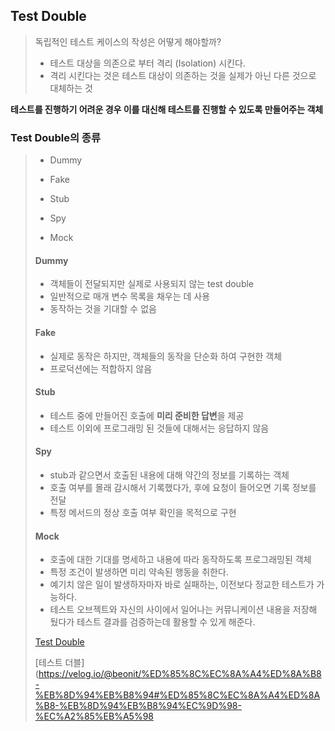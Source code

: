 ## Test Double

> 독립적인 테스트 케이스의 작성은 어떻게 해야할까?
>
> - 테스트 대상을 의존으로 부터 격리 (Isolation) 시킨다.
> - 격리 시킨다는 것은 테스트 대상이 의존하는 것을 실제가 아닌 다른 것으로 대체하는 것



**테스트를 진행하기 어려운 경우 이를 대신해 테스트를 진행할 수 있도록 만들어주는 객체**



### Test Double의 종류

>- Dummy
>
>- Fake
>- Stub
>- Spy
>- Mock
>
>#### Dummy
>
>- 객체들이 전달되지만 실제로 사용되지 않는 test double
>- 일반적으로 매개 변수 목록을 채우는 데 사용
>- 동작하는 것을 기대할 수 없음
>
>#### Fake
>
>- 실제로 동작은 하지만, 객체들의 동작을 단순화 하여 구현한 객체
>- 프로덕션에는 적합하지 않음
>
>#### Stub
>
>- 테스트 중에 만들어진 호출에 **미리 준비한 답변**을 제공
>- 테스트 이외에 프로그래밍 된 것들에 대해서는 응답하지 않음
>
>#### Spy
>
>- stub과 같으면서 호출된 내용에 대해 약간의 정보를 기록하는 객체
>- 호출 여부를 몰래 감시해서 기록했다가, 후에 요청이 들어오면 기록 정보를 전달
>- 특정 메서드의 정상 호출 여부 확인을 목적으로 구현
>
>#### Mock
>
>- 호출에 대한 기대를 명세하고 내용에 따라 동작하도록 프로그래밍된 객체
>- 특정 조건이 발생하면 미리 약속된 행동을 취한다.
>- 예기치 않은 일이 발생하자마자 바로 실패하는, 이전보다 정교한 테스트가 가능하다.
>- 테스트 오브젝트와 자신의 사이에서 일어나는 커뮤니케이션 내용을 저장해 뒀다가 테스트 결과를 검증하는데 활용할 수 있게 해준다.
>
>[Test Double](https://martinfowler.com/bliki/TestDouble.html)
>
>[테스트 더블](https://velog.io/@beonit/%ED%85%8C%EC%8A%A4%ED%8A%B8-%EB%8D%94%EB%B8%94#%ED%85%8C%EC%8A%A4%ED%8A%B8-%EB%8D%94%EB%B8%94%EC%9D%98-%EC%A2%85%EB%A5%98